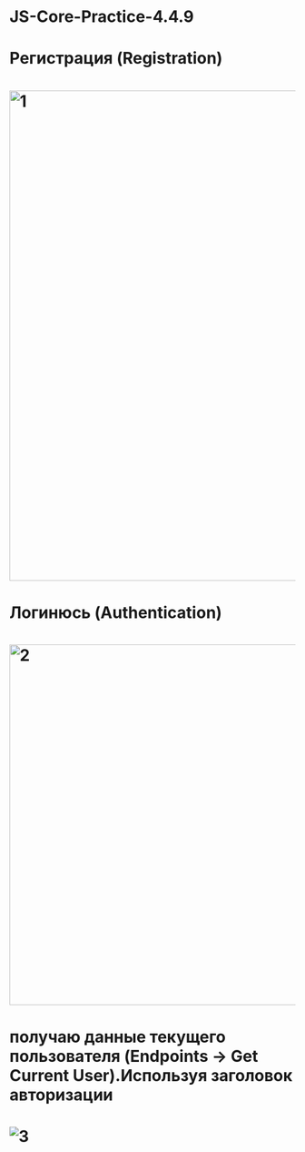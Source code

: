 # JS-Core-Practice-4.4.9
# Регистрация (Registration)

# <img width="862" alt="1" src="https://github.com/Dmitriy-Ganin/JS-Core-Practice-4.4.9/assets/132132970/255984eb-1e7d-4b16-917c-bd397eb696c3">


# Логинюсь (Authentication)


# <img width="634" alt="2" src="https://github.com/Dmitriy-Ganin/JS-Core-Practice-4.4.9/assets/132132970/0f515d86-158e-4e31-ac74-d235c9142560">


#  получаю данные текущего пользователя (Endpoints -> Get Current User).Используя заголовок авторизации


# ![3](https://github.com/Dmitriy-Ganin/JS-Core-Practice-4.4.9/assets/132132970/fdcb231c-331f-41e2-8eee-7a5341bc385a)
